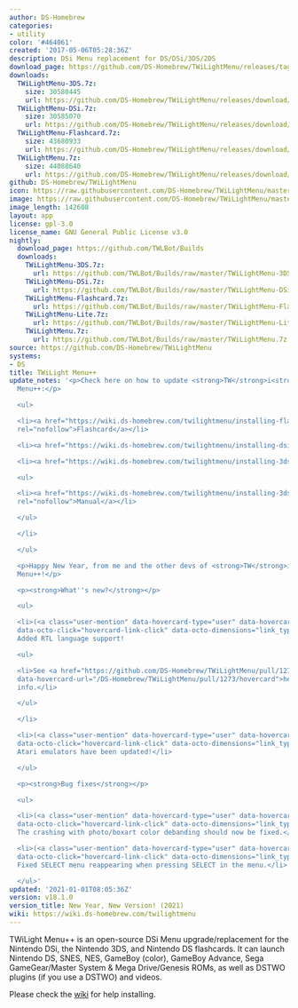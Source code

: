 ```yaml
---
author: DS-Homebrew
categories:
- utility
color: '#464061'
created: '2017-05-06T05:28:36Z'
description: DSi Menu replacement for DS/DSi/3DS/2DS
download_page: https://github.com/DS-Homebrew/TWiLightMenu/releases/tag/v18.1.0
downloads:
  TWiLightMenu-3DS.7z:
    size: 30580445
    url: https://github.com/DS-Homebrew/TWiLightMenu/releases/download/v18.1.0/TWiLightMenu-3DS.7z
  TWiLightMenu-DSi.7z:
    size: 30585070
    url: https://github.com/DS-Homebrew/TWiLightMenu/releases/download/v18.1.0/TWiLightMenu-DSi.7z
  TWiLightMenu-Flashcard.7z:
    size: 43680933
    url: https://github.com/DS-Homebrew/TWiLightMenu/releases/download/v18.1.0/TWiLightMenu-Flashcard.7z
  TWiLightMenu.7z:
    size: 44088640
    url: https://github.com/DS-Homebrew/TWiLightMenu/releases/download/v18.1.0/TWiLightMenu.7z
github: DS-Homebrew/TWiLightMenu
icon: https://raw.githubusercontent.com/DS-Homebrew/TWiLightMenu/master/booter/Twilight%2B%2B-animated%20icon-fix.gif
image: https://raw.githubusercontent.com/DS-Homebrew/TWiLightMenu/master/logo.png
image_length: 142608
layout: app
license: gpl-3.0
license_name: GNU General Public License v3.0
nightly:
  download_page: https://github.com/TWLBot/Builds
  downloads:
    TWiLightMenu-3DS.7z:
      url: https://github.com/TWLBot/Builds/raw/master/TWiLightMenu-3DS.7z
    TWiLightMenu-DSi.7z:
      url: https://github.com/TWLBot/Builds/raw/master/TWiLightMenu-DSi.7z
    TWiLightMenu-Flashcard.7z:
      url: https://github.com/TWLBot/Builds/raw/master/TWiLightMenu-Flashcard.7z
    TWiLightMenu-Lite.7z:
      url: https://github.com/TWLBot/Builds/raw/master/TWiLightMenu-Lite.7z
    TWiLightMenu.7z:
      url: https://github.com/TWLBot/Builds/raw/master/TWiLightMenu.7z
source: https://github.com/DS-Homebrew/TWiLightMenu
systems:
- DS
title: TWiLight Menu++
update_notes: '<p>Check here on how to update <strong>TW</strong>i<strong>L</strong>ight
  Menu++:</p>

  <ul>

  <li><a href="https://wiki.ds-homebrew.com/twilightmenu/installing-flashcard.html"
  rel="nofollow">Flashcard</a></li>

  <li><a href="https://wiki.ds-homebrew.com/twilightmenu/installing-dsi.html" rel="nofollow">DSi</a></li>

  <li><a href="https://wiki.ds-homebrew.com/twilightmenu/installing-3ds.html" rel="nofollow">3DS</a>

  <ul>

  <li><a href="https://wiki.ds-homebrew.com/twilightmenu/installing-3ds-manual.html"
  rel="nofollow">Manual</a></li>

  </ul>

  </li>

  </ul>

  <p>Happy New Year, from me and the other devs of <strong>TW</strong>i<strong>L</strong>ight
  Menu++!</p>

  <p><strong>What''s new?</strong></p>

  <ul>

  <li>(<a class="user-mention" data-hovercard-type="user" data-hovercard-url="/users/Epicpkmn11/hovercard"
  data-octo-click="hovercard-link-click" data-octo-dimensions="link_type:self" href="https://github.com/Epicpkmn11">@Epicpkmn11</a>)
  Added RTL language support!

  <ul>

  <li>See <a href="https://github.com/DS-Homebrew/TWiLightMenu/pull/1273" data-hovercard-type="pull_request"
  data-hovercard-url="/DS-Homebrew/TWiLightMenu/pull/1273/hovercard">here</a> for
  info.</li>

  </ul>

  </li>

  <li>(<a class="user-mention" data-hovercard-type="user" data-hovercard-url="/users/wavemotion-dave/hovercard"
  data-octo-click="hovercard-link-click" data-octo-dimensions="link_type:self" href="https://github.com/wavemotion-dave">@wavemotion-dave</a>)
  Atari emulators have been updated!</li>

  </ul>

  <p><strong>Bug fixes</strong></p>

  <ul>

  <li>(<a class="user-mention" data-hovercard-type="user" data-hovercard-url="/users/Epicpkmn11/hovercard"
  data-octo-click="hovercard-link-click" data-octo-dimensions="link_type:self" href="https://github.com/Epicpkmn11">@Epicpkmn11</a>)
  The crashing with photo/boxart color debanding should now be fixed.</li>

  <li>(<a class="user-mention" data-hovercard-type="user" data-hovercard-url="/users/Epicpkmn11/hovercard"
  data-octo-click="hovercard-link-click" data-octo-dimensions="link_type:self" href="https://github.com/Epicpkmn11">@Epicpkmn11</a>)
  Fixed SELECT menu reappearing when pressing SELECT in the menu.</li>

  </ul>'
updated: '2021-01-01T08:05:36Z'
version: v18.1.0
version_title: New Year, New Version! (2021)
wiki: https://wiki.ds-homebrew.com/twilightmenu
---
```

TWiLight Menu++ is an open-source DSi Menu upgrade/replacement for the Nintendo DSi, the Nintendo 3DS, and Nintendo DS flashcards. It can launch Nintendo DS, SNES, NES, GameBoy (color), GameBoy Advance, Sega GameGear/Master System & Mega Drive/Genesis ROMs, as well as DSTWO plugins (if you use a DSTWO) and videos.

Please check the [wiki](https://wiki.ds-homebrew.com/twilightmenu) for help installing.